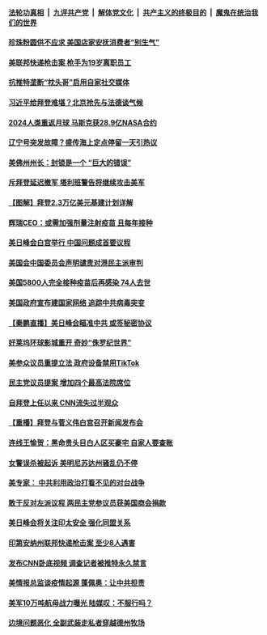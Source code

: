 

####  [法轮功真相](../../../../basic/blob/master/README.md?t=04171902) &nbsp;|&nbsp; [九评共产党](../../../../9ping.md/blob/master/README.md?t=04171902) &nbsp;|&nbsp; [解体党文化](../../../../jtdwh.md/blob/master/README.md?t=04171902)  &nbsp;|&nbsp; [共产主义的终极目的](../../../../gczydzjmd.md/blob/master/README.md?t=04171902) &nbsp;|&nbsp; [魔鬼在统治我们的世界](../../../../mgztzwmdsj.md/blob/master/README.md?t=04171902) 

#### [珍珠粉圆供不应求 美国店家安抚消费者“别生气”](../pages/prog203/a103098313.md?t=04171902) 

#### [美联邦快递枪击案 枪手为19岁离职员工](../pages/prog203/a103098263.md?t=04171902) 

#### [抗推特垄断“枕头哥”启用自家社交媒体](../pages/prog203/a103098253.md?t=04171902) 

#### [习近平给拜登难堪？北京抢先与法德谈气候](../pages/prog203/a103098185.md?t=04171902) 

#### [2024人类重返月球 马斯克获28.9亿NASA合约](../pages/prog203/a103098178.md?t=04171902) 

#### [辽宁号突发故障？盛传海上定点停留一天引热议](../pages/prog203/a103098088.md?t=04171902) 

#### [美佛州州长：封锁是一个 “巨大的错误”](../pages/prog203/a103097930.md?t=04171902) 

#### [斥拜登延迟撤军 塔利班警告将继续攻击美军](../pages/prog203/a103097594.md?t=04171902) 

#### [【图解】拜登2.3万亿美元基建计划详解](../pages/prog203/a103098013.md?t=04171902) 

#### [辉瑞CEO：或需加强剂量注射疫苗 且每年接种](../pages/prog203/a103097894.md?t=04171902) 

#### [美日峰会白宫举行 中国问题成首要议程](../pages/prog203/a103097949.md?t=04171902) 

#### [美国会中国委员会声明谴责对港民主派审判](../pages/prog203/a103097917.md?t=04171902) 

#### [美国5800人完全接种疫苗后再感染 74人去世](../pages/prog203/a103097935.md?t=04171902) 

#### [美国政府宣布建国家网络 追踪中共病毒突变](../pages/prog203/a103097921.md?t=04171902) 

#### [【秦鹏直播】美日峰会瞄准中共 或签秘密协议](../pages/prog203/a103097924.md?t=04171902) 

#### [好莱坞环球影城重开 奇妙“侏罗纪世界”](../pages/prog203/a103097898.md?t=04171902) 

#### [美参众议员重提立法 政府设备禁用TikTok](../pages/prog203/a103097890.md?t=04171902) 

#### [民主党议员提案 增加四个最高法院席位](../pages/prog203/a103097858.md?t=04171902) 

#### [自拜登上任以来 CNN流失过半观众](../pages/prog203/a103097848.md?t=04171902) 

#### [【重播】拜登与菅义伟白宫召开新闻发布会](../pages/prog203/a103097854.md?t=04171902) 

#### [连线王愉贺：黑命贵头目白人区买豪宅 自家人要查账](../pages/prog203/a103097703.md?t=04171902) 

#### [女警误杀被起诉 美明尼苏达州骚乱仍不停](../pages/prog203/a103097106.md?t=04171902) 

#### [美专家： 中共利用政治打看不见的对台战争](../pages/prog203/a103097773.md?t=04171902) 

#### [敢于反对左派议程 两民主党参议员获美国商会捐款](../pages/prog203/a103097589.md?t=04171902) 

#### [美日峰会将关注印太安全 强化同盟关系](../pages/prog203/a103097652.md?t=04171902) 

#### [印第安纳州联邦快递枪击案 至少8人遇害](../pages/prog203/a103097646.md?t=04171902) 

#### [发布CNN卧底视频 调查记者被推特永久禁言](../pages/prog203/a103097585.md?t=04171902) 

#### [美情报总监谈疫情起源 蓬佩奥：让中共担责](../pages/prog203/a103097511.md?t=04171902) 

#### [美军10万吨航母战力曝光 陆媒叹：不服行吗？](../pages/prog203/a103097391.md?t=04171902) 

#### [边境问题恶化 全副武装走私者穿越德州牧场](../pages/prog203/a103097010.md?t=04171902) 

